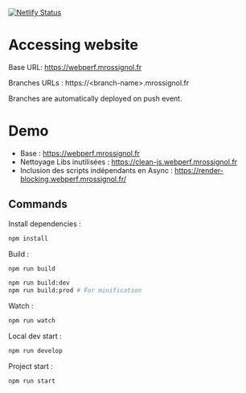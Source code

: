 [![Netlify Status](https://api.netlify.com/api/v1/badges/ffb686f7-67ee-417a-8fa7-026104022151/deploy-status)](https://app.netlify.com/sites/dreamy-goldwasser-6db82e/deploys)

# Accessing website

Base URL: https://webperf.mrossignol.fr

Branches URLs : https://\<branch-name>.mrossignol.fr

Branches are automatically deployed on push event.

# Demo

- Base : https://webperf.mrossignol.fr
- Nettoyage Libs inutilisées : https://clean-js.webperf.mrossignol.fr
- Inclusion des scripts indépendants en Async : https://render-blocking.webperf.mrossignol.fr/

## Commands

Install dependencies :

```bash
npm install
```

Build :

```bash
npm run build
```

```bash
npm run build:dev
npm run build:prod # For minification
```

Watch :
```bash
npm run watch
```

Local dev start :

```bash
npm run develop
```

Project start :

```bash
npm run start
```
